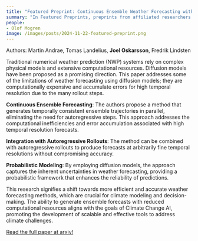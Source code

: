 ```yaml
---
title: "Featured Preprint: Continuous Ensemble Weather Forecasting with Diffusion Models"
summary: "In Featured Preprints, preprints from affiliated researchers are summarized and featured at Climate AI Nordics. This one features &quot;Continuous Ensemble Weather Forecasting with Diffusion Models&quot;, from Martin Andrae, Tomas Landelius, Joel Oskarsson, and Fredrik Lindsten."
people:
- Olof Mogren
image: /images/posts/2024-11-22-featured-preprint.png
---
```

Authors: Martin Andrae, Tomas Landelius, **Joel Oskarsson**, Fredrik Lindsten

Traditional numerical weather prediction (NWP) systems rely on complex physical models and extensive computational resources. Diffusion models have been proposed as a promising direction. This paper addresses some of the limitations of weather forecasting using diffusion models; they are computationally expensive and accumulate errors for high temporal resolution due to the many rollout steps. 

**Continuous Ensemble Forecasting**: The authors propose a method that generates temporally consistent ensemble trajectories in parallel, eliminating the need for autoregressive steps. This approach addresses the computational inefficiencies and error accumulation associated with high temporal resolution forecasts.

**Integration with Autoregressive Rollouts**: The method can be combined with autoregressive rollouts to produce forecasts at arbitrarily fine temporal resolutions without compromising accuracy.

**Probabilistic Modeling**: By employing diffusion models, the approach captures the inherent uncertainties in weather forecasting, providing a probabilistic framework that enhances the reliability of predictions.

This research signifies a shift towards more efficient and accurate weather forecasting methods, which are crucial for climate modeling and decision-making. The ability to generate ensemble forecasts with reduced computational resources aligns with the goals of Climate Change AI, promoting the development of scalable and effective tools to address climate challenges.

[Read the full paper at arxiv!](https://arxiv.org/abs/2410.05431)


